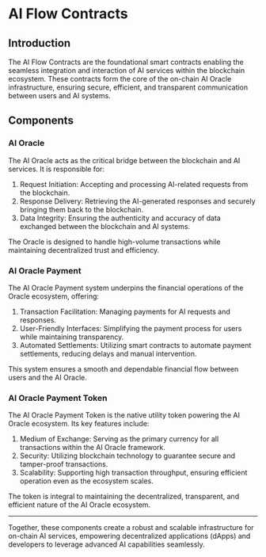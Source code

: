# AI Flow Contracts

## Introduction

The AI Flow Contracts are the foundational smart contracts enabling the seamless integration and interaction of AI services within the blockchain ecosystem. These contracts form the core of the on-chain AI Oracle infrastructure, ensuring secure, efficient, and transparent communication between users and AI systems.

## Components

### AI Oracle

The AI Oracle acts as the critical bridge between the blockchain and AI services. It is responsible for:

1. Request Initiation: Accepting and processing AI-related requests from the blockchain.
2. Response Delivery: Retrieving the AI-generated responses and securely bringing them back to the blockchain.
3. Data Integrity: Ensuring the authenticity and accuracy of data exchanged between the blockchain and AI systems.

The Oracle is designed to handle high-volume transactions while maintaining decentralized trust and efficiency.

### AI Oracle Payment

The AI Oracle Payment system underpins the financial operations of the Oracle ecosystem, offering:

1. Transaction Facilitation: Managing payments for AI requests and responses.
2. User-Friendly Interfaces: Simplifying the payment process for users while maintaining transparency.
3. Automated Settlements: Utilizing smart contracts to automate payment settlements, reducing delays and manual intervention.

This system ensures a smooth and dependable financial flow between users and the AI Oracle.

### AI Oracle Payment Token

The AI Oracle Payment Token is the native utility token powering the AI Oracle ecosystem. Its key features include:

1. Medium of Exchange: Serving as the primary currency for all transactions within the AI Oracle framework.
2. Security: Utilizing blockchain technology to guarantee secure and tamper-proof transactions.
3. Scalability: Supporting high transaction throughput, ensuring efficient operation even as the ecosystem scales.

The token is integral to maintaining the decentralized, transparent, and efficient nature of the AI Oracle ecosystem.

---

Together, these components create a robust and scalable infrastructure for on-chain AI services, empowering decentralized applications (dApps) and developers to leverage advanced AI capabilities seamlessly.

